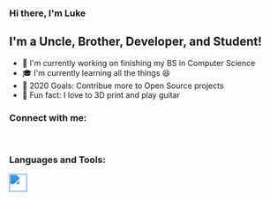 ### Hi there, I'm Luke

## I'm a Uncle, Brother, Developer, and Student!

- :tada: I'm currently working on finishing my BS in Computer Science
- :mortar_board: I'm currently learning all the things :laughing:
- :floppy_disk: 2020 Goals: Contribue more to Open Source projects
- :ghost: Fun fact: I love to 3D print and play guitar

### Connect with me:

<br />

### Languages and Tools:

<img height="32" width="32" style="filter: invert(36%) sepia(99%) saturate(1853%) hue-rotate(182deg) brightness(84%) contrast(101%);" src="https://cdn.jsdelivr.net/npm/simple-icons@v3/icons/visualstudiocode.svg" />

